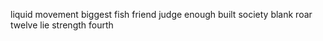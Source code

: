 liquid movement biggest fish friend judge enough built society blank roar twelve lie strength fourth